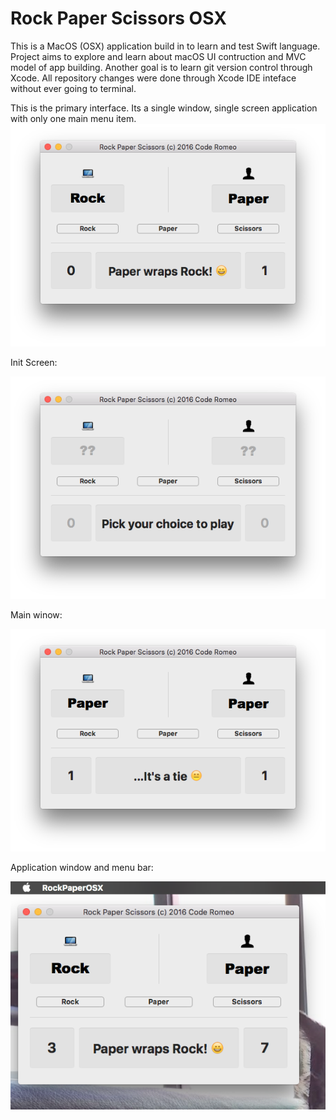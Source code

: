 # Rock Paper Scissors OSX

This is a MacOS (OSX) application build in to learn and test Swift language.
Project aims to explore and learn about macOS UI contruction and MVC model of app building. Another goal is to learn git version control through Xcode. All repository changes were done through Xcode IDE inteface without ever going to terminal.

This is the primary interface. Its a single window, single screen application with only one main menu item.
![alt tag](https://github.com/codeRomeo/RockPaperScissorsOSX/blob/dev-0_2_1/RPS_ss1.png)

Init Screen: 
  
![alt tag](https://github.com/codeRomeo/RockPaperScissorsOSX/blob/dev-0_2_1/RPS_ss2.png)

Main winow: 
  
![alt tag](https://github.com/codeRomeo/RockPaperScissorsOSX/blob/dev-0_2_1/RPS_ss3.png)

Application window and menu bar:

  
![alt tag](https://github.com/codeRomeo/RockPaperScissorsOSX/blob/dev-0_2_1/RPS_ss4.png)
